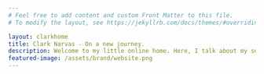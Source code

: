 ```yaml
---
# Feel free to add content and custom Front Matter to this file.
# To modify the layout, see https://jekyllrb.com/docs/themes/#overriding-theme-defaults

layout: clarkhome
title: Clark Narvas ⎯ On a new journey. 
description: Welcome to my little online home. Here, I talk about my self-improvement journey, academia and technology.
featured-image: /assets/brand/website.png
---
```



